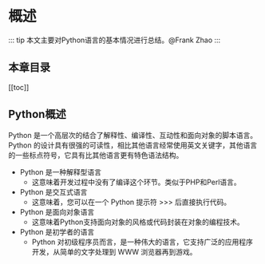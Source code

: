 # 概述
::: tip
本文主要对Python语言的基本情况进行总结。@Frank Zhao
:::
## 本章目录
[[toc]]
## Python概述
Python 是一个高层次的结合了解释性、编译性、互动性和面向对象的脚本语言。<br>
Python 的设计具有很强的可读性，相比其他语言经常使用英文关键字，其他语言的一些标点符号，它具有比其他语言更有特色语法结构。<br>
* Python 是一种解释型语言
   * 这意味着开发过程中没有了编译这个环节。类似于PHP和Perl语言。
* Python 是交互式语言
   * 这意味着，您可以在一个 Python 提示符 >>> 后直接执行代码。
* Python 是面向对象语言
   * 这意味着Python支持面向对象的风格或代码封装在对象的编程技术。
* Python 是初学者的语言
   * Python 对初级程序员而言，是一种伟大的语言，它支持广泛的应用程序开发，从简单的文字处理到 WWW 浏览器再到游戏。